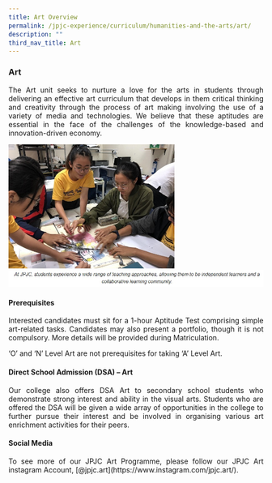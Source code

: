 ```yaml
---
title: Art Overview
permalink: /jpjc-experience/curriculum/humanities-and-the-arts/art/
description: ""
third_nav_title: Art
---
```

### **Art**
<p align=justify>
The Art unit seeks to nurture a love for the arts in students through delivering an effective art curriculum that develops in them critical thinking and creativity through the process of art making involving the use of a variety of media and technologies. We believe that these aptitudes are essential in the face of the challenges of the knowledge-based and innovation-driven economy.
</p>

<img src="/images/Art1.jpg" 
     style="width:65%">
![](/images/art%201%20caption.jpg)

#### **Prerequisites**
<p align= justify>
Interested candidates must sit for a 1-hour Aptitude Test comprising simple art-related tasks. Candidates may also present a portfolio, though it is not compulsory. More details will be provided during Matriculation.
</p>
<p align=justify>
‘O’ and ‘N’ Level Art are not prerequisites for taking ‘A’ Level Art.
</p>

#### **Direct School Admission (DSA) – Art**
<p align=justify>
Our college also offers DSA Art to secondary school students who demonstrate strong interest and ability in the visual arts. Students who are offered the DSA will be given a wide array of opportunities in the college to further pursue their interest and be involved in organising various art enrichment activities for their peers.
</p>

#### **Social Media**
<p align=justify>
To see more of our JPJC Art Programme, please follow our JPJC Art instagram Account, [@jpjc.art](https://www.instagram.com/jpjc.art/).
</p>